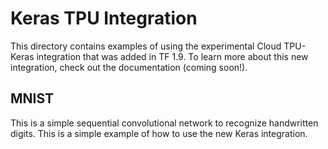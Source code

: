 # Keras TPU Integration #

This directory contains examples of using the experimental Cloud TPU-Keras
integration that was added in TF 1.9. To learn more about this new integration,
check out the documentation (coming soon!).

## MNIST ##

This is a simple sequential convolutional network to recognize handwritten
digits. This is a simple example of how to use the new Keras integration.

